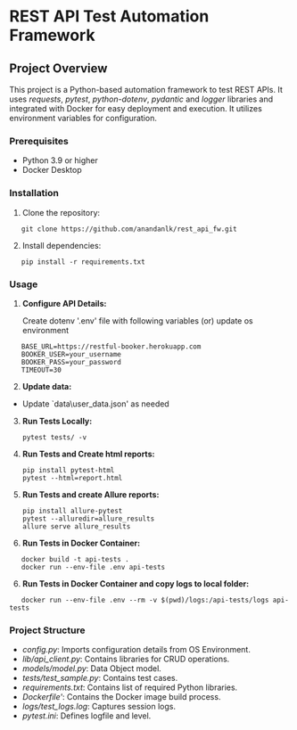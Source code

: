 # **REST API Test Automation Framework**

## **Project Overview**

This project is a Python-based automation framework to test REST APIs. It uses _requests_, _pytest_, _python-dotenv_, _pydantic_ and _logger_ libraries and integrated with Docker for easy deployment and execution. It utilizes environment variables for configuration.

### **Prerequisites**

- Python 3.9 or higher
- Docker Desktop

### **Installation**

1. Clone the repository:

```
   git clone https://github.com/anandanlk/rest_api_fw.git
```

2. Install dependencies:

```
   pip install -r requirements.txt
```

### **Usage**

1. **Configure API Details:**

   Create dotenv '.env' file with following variables (or) update os environment

```
   BASE_URL=https://restful-booker.herokuapp.com
   BOOKER_USER=your_username
   BOOKER_PASS=your_password
   TIMEOUT=30
```

2. **Update data:**

- Update `data\user_data.json' as needed

3. **Run Tests Locally:**

   ```
   pytest tests/ -v
   ```

4. **Run Tests and Create html reports:**

   ```
   pip install pytest-html
   pytest --html=report.html
   ```

5. **Run Tests and create Allure reports:**

   ```
   pip install allure-pytest
   pytest --alluredir=allure_results
   allure serve allure_results
   ```

6. **Run Tests in Docker Container:**

```
   docker build -t api-tests .
   docker run --env-file .env api-tests
```

6. **Run Tests in Docker Container and copy logs to local folder:**

```
   docker run --env-file .env --rm -v $(pwd)/logs:/api-tests/logs api-tests
```

### **Project Structure**

- _config.py_: Imports configuration details from OS Environment.
- _lib/api_client.py_: Contains libraries for CRUD operations.
- _models/model.py_: Data Object model.
- _tests/test_sample.py_: Contains test cases.
- _requirements.txt_: Contains list of required Python libraries.
- _Dockerfile'_: Contains the Docker image build process.
- _logs/test_logs.log_: Captures session logs.
- _pytest.ini_: Defines logfile and level.
